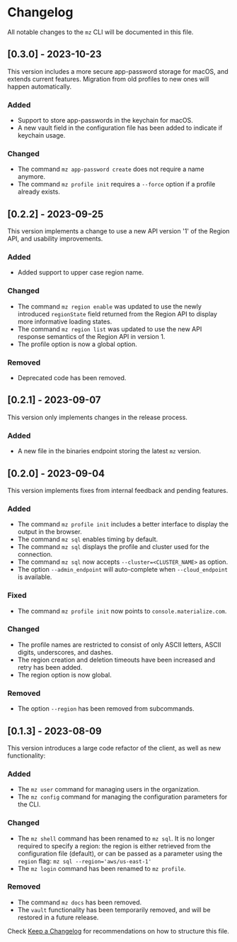 # Changelog

All notable changes to the `mz` CLI will be documented in this file.

## [0.3.0] - 2023-10-23

This version includes a more secure app-password storage for macOS, and extends current features. Migration from old profiles to new ones will happen automatically.

### Added
 - Support to store app-passwords in the keychain for macOS.
 - A new vault field in the configuration file has been added to indicate if keychain usage.

### Changed
 - The command `mz app-password create` does not require a name anymore.
 - The command `mz profile init` requires a `--force` option if a profile already exists.

## [0.2.2] - 2023-09-25

This version implements a change to use a new API version '1' of the Region API, and usability improvements.

### Added
 - Added support to upper case region name.

### Changed
 - The command `mz region enable` was updated to use the newly introduced `regionState` field returned from the Region API to display more informative loading states.
 - The command `mz region list` was updated to use the new API response semantics of the Region API in version 1.
 - The profile option is now a global option.

### Removed
 - Deprecated code has been removed.

## [0.2.1] - 2023-09-07

This version only implements changes in the release process.

### Added
 - A new file in the binaries endpoint storing the latest `mz` version.

## [0.2.0] - 2023-09-04

This version implements fixes from internal feedback and pending features.

### Added
 - The command `mz profile init` includes a better interface to display the output in the browser.
 - The command `mz sql` enables timing by default.
 - The command `mz sql` displays the profile and cluster used for the connection.
 - The command `mz sql` now accepts `--cluster=<CLUSTER_NAME>` as option.
 - The option `--admin_endpoint` will auto-complete when `--cloud_endpoint` is available.

### Fixed
 - The command `mz profile init` now points to `console.materialize.com`.

### Changed
 - The profile names are restricted to consist of only ASCII letters, ASCII digits, underscores, and dashes.
 - The region creation and deletion timeouts have been increased and retry has been added.
 - The region option is now global.

### Removed
 - The option `--region` has been removed from subcommands.

## [0.1.3] - 2023-08-09

This version introduces a large code refactor of the client, as well as new functionality:

### Added
 - The `mz user` command for managing users in the organization.
 - The `mz config` command for managing the configuration parameters for the CLI.

### Changed
 - The `mz shell` command has been renamed to `mz sql`. It is no longer required to specify a region: the region is either retrieved from the configuration file (default), or can be passed as a parameter using the `region` flag: `mz sql --region='aws/us-east-1'`
 - The `mz login` command has been renamed to `mz profile`.

### Removed
 - The command `mz docs` has been removed.
 - The `vault` functionality has been temporarily removed, and will be restored in a future release.

Check [Keep a Changelog](http://keepachangelog.com/) for recommendations on how to structure this file.
